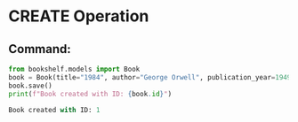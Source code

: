 # CREATE Operation

## Command:
```python
from bookshelf.models import Book
book = Book(title="1984", author="George Orwell", publication_year=1949)
book.save()
print(f"Book created with ID: {book.id}")

Book created with ID: 1